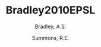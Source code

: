---
layout: publication
title: Bradley2010EPSL
category: journalpub
permalink: /publications/Bradley2010EPSL
author: 
 - Bradley, A.S. 
 - Summons, R.E. 
pubtitle:  "Multiple origins of methane at the Lost City Hydrothermal Field"
journal: Earth and Planetary Science Letters 
volume: 297 
pages: 34-41 
year: 2010
publink:
---